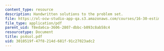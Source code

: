 ```yaml
---
content_type: resource
description: Handwritten solutions to the problem set.
file: https://ol-ocw-studio-app-qa.s3.amazonaws.com/courses/16-30-estimation-and-control-of-aerospace-systems-spring-2004/3010519f47f8214d681f91c27023adc2_ps4sol.pdf
file_type: application/pdf
parent_uid: f8eda6ca-3606-2807-dbbc-b093c8ab58c4
resourcetype: Document
title: ps4sol.pdf
uid: 3010519f-47f8-214d-681f-91c27023adc2
---
```

